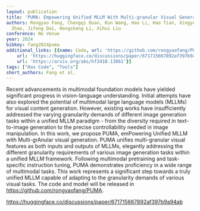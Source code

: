 ```yaml
---
layout: publication
title: 'PUMA: Empowering Unified MLLM With Multi-granular Visual Generation'
authors: Rongyao Fang, Chengqi Duan, Kun Wang, Hao Li, Hao Tian, Xingyu Zeng, Rui
  Zhao, Jifeng Dai, Hongsheng Li, Xihui Liu
conference: No Venue
year: 2024
bibkey: fang2024puma
additional_links: [{name: Code, url: 'https://github.com/rongyaofang/PUMA'}, {name: Code,
    url: 'https://huggingface.co/discussions/paper/671715667892af397b9a94ab'}, {name: Paper,
    url: 'https://arxiv.org/abs/hf2410.13861'}]
tags: ["Has Code", "Tools"]
short_authors: Fang et al.
---
```

Recent advancements in multimodal foundation models have yielded significant progress in vision-language understanding. Initial attempts have also explored the potential of multimodal large language models (MLLMs) for visual content generation. However, existing works have insufficiently addressed the varying granularity demands of different image generation tasks within a unified MLLM paradigm - from the diversity required in text-to-image generation to the precise controllability needed in image manipulation. In this work, we propose PUMA, emPowering Unified MLLM with Multi-grAnular visual generation. PUMA unifies multi-granular visual features as both inputs and outputs of MLLMs, elegantly addressing the different granularity requirements of various image generation tasks within a unified MLLM framework. Following multimodal pretraining and task-specific instruction tuning, PUMA demonstrates proficiency in a wide range of multimodal tasks. This work represents a significant step towards a truly unified MLLM capable of adapting to the granularity demands of various visual tasks. The code and model will be released in https://github.com/rongyaofang/PUMA.

https://huggingface.co/discussions/paper/671715667892af397b9a94ab